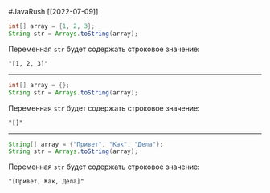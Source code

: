 #JavaRush 
[[2022-07-09]]
```java
int[] array = {1, 2, 3};
String str = Arrays.toString(array);
```

Переменная `str` будет содержать строковое значение:

```
"[1, 2, 3]"
```
___
```java
int[] array = {};
String str = Arrays.toString(array);
```

Переменная `str` будет содержать строковое значение:

```
"[]"
```
___
```java
String[] array = {"Привет", "Как", "Дела"};
String str = Arrays.toString(array);
```

Переменная `str` будет содержать строковое значение:

```
"[Привет, Как, Дела]"
```